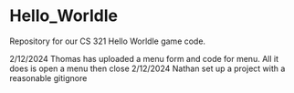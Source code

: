# Hello_Worldle
Repository for our CS 321 Hello Worldle game code.

2/12/2024 Thomas has uploaded a menu form and code for menu. All it does is open a menu then close
2/12/2024 Nathan set up a project with a reasonable gitignore
